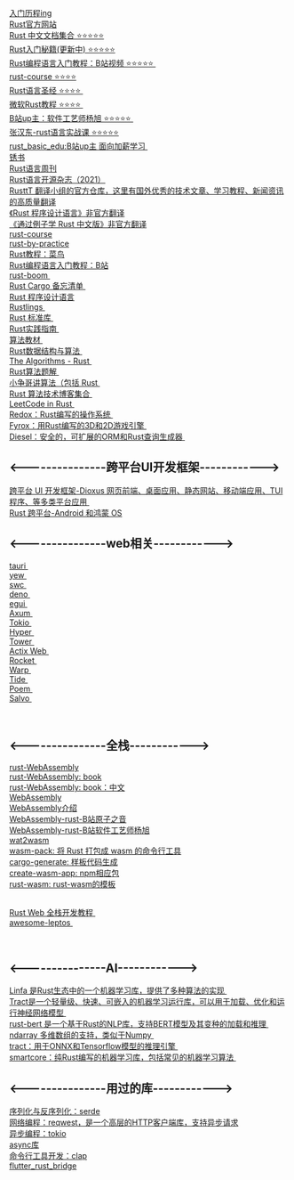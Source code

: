    [ 入门历程ing ]( https://github.com/shaoting0730/rust-learn/tree/main/%E7%9F%A5%E8%AF%86%E6%88%AA%E5%9B%BE )    <br/>
   [ Rust官方网站 ]( https://www.rust-lang.org/zh-CN )    <br/>
   [ Rust 中文文档集合 ⭐️⭐️⭐️⭐️⭐ ]( https://rustwiki.org/docs/ )    <br/>
   [ Rust入门秘籍(更新中) ⭐️⭐️⭐️⭐️⭐ ]( https://rust-book.junmajinlong.com/about.html )    <br/>
   [ Rust编程语言入门教程：B站视频 ⭐️⭐️⭐️⭐️⭐️ ]( https://www.bilibili.com/video/BV1hp4y1k7SV/?buvid=9566fcf3191560d93e0235596450ee40&from_spmid=main.later-watch.0.0&is_story_h5=false&mid=5joWHgRTwdYBlRFeg6aHtg%3D%3D&p=1&plat_id=312&share_from=ugc&share_medium=iphone&share_plat=ios&share_session_id=A8762E2D-BDAC-45B9-9C81-9F6194D307F3&share_source=WEIXIN&share_tag=s_i&spmid=playlist.playlist-video-detail.0.0&timestamp=1706616758&unique_k=lMTuIRj&up_id=361469957&vd_source=bc5bee468c2cbda6193e66c4288c8c7b )    <br/>
   [ rust-course ⭐️⭐️⭐️⭐️ ]( https://github.com/sunface/rust-course )    <br/>
   [ Rust语言圣经 ⭐️⭐️⭐️⭐️ ]( https://course.rs/too-many-lists/intro.html )    <br/>
   [ 微软Rust教程 ⭐️⭐️⭐️⭐️ ]( https://learn.microsoft.com/zh-cn/training/paths/rust-first-steps/ )    <br/>
   [ B站up主：软件工艺师杨旭 ⭐️⭐️⭐️⭐️⭐️ ]( https://space.bilibili.com/361469957 )    <br/>
   [ 张汉东-rust语言实战课 ⭐️⭐️⭐️⭐️⭐ ]( https://www.youtube.com/watch?v=vDWggNSIwzA&list=PLbhBvxP8oc-bA8YB3rPwnIAVGZpP57jBv&index=2 )    <br/>
   [ rust_basic_edu:B站up主 面向加薪学习 ]( https://github.com/i-coder-robot/rust_basic_edu )    <br/>
   [ 锈书 ]( https://github.com/rustlang-cn/rusty-book )    <br/>
   [ Rust语言周刊 ]( https://github.com/rustlang-cn/rust-weekly )    <br/>
   [ Rust语言开源杂志（2021） ]( https://rustmagazine.github.io/rust_magazine_2021/index.html )    <br/>
   [ RusttT 翻译小组的官方仓库，这里有国外优秀的技术文章、学习教程、新闻资讯的高质量翻译 ]( https://github.com/rustlang-cn/Rustt )    <br/>
   [《Rust 程序设计语言》非官方翻译 ]( https://kaisery.github.io/trpl-zh-cn/title-page.html )    <br/>
   [《通过例子学 Rust 中文版》非官方翻译  ]( https://rustwiki.org/zh-CN/rust-by-example/ )    <br/>
   [ rust-course ]( https://github.com/sunface/rust-course )    <br/>
   [ rust-by-practice ]( https://github.com/sunface/rust-by-practice )   <br/>
   [ Rust教程：菜鸟 ]( https://github.com/sunface/rust-by-practice )    <br/>
   [ Rust编程语言入门教程：B站]( https://www.bilibili.com/video/BV1hp4y1k7SV?p=3&vd_source=bc5bee468c2cbda6193e66c4288c8c7b )  <br/>
   [ rust-boom ]( https://github.com/rust-boom/rust-boom )    <br/>
   [ Rust Cargo 备忘清单 ]( https://mp.weixin.qq.com/s/u6_OU2QrOD2BccIy5-3-sQ )    <br/>
   [ Rust 程序设计语言]( https://kaisery.github.io/trpl-zh-cn/title-page.html)    <br/>
   [ Rustlings ]( https://github.com/rust-lang/rustlings )    <br/>
   [ Rust 标准库 ]( https://github.com/Warrenren/inside-rust-std-library )    <br/>
   [ Rust实践指南 ]( https://opendocs.containerpi.com/rust-guide/zh )    <br/>
   [ 算法教材 ]( https://github.com/lunnersword/algorithm/tree/master )    <br/>
   [ Rust数据结构与算法 ]( https://github.com/QMHTMY/RustBook/tree/main/books)    <br/>
   [ The Algorithms - Rust ]( https://github.com/TheAlgorithms/Rust )    <br/>
   [ Rust算法题解 ]( https://github.com/rustlang-cn/rust-algos )    <br/>
   [ 小争哥讲算法（包括 Rust ]( https://github.com/wangzheng0822/algo  )    <br/>
   [ Rust 算法技术博客集合 ]( https://learnku.com/blog/godme/archive/2022-7 )    <br/>
   [ LeetCode in Rust ]( https://github.com/aylei/leetcode-rust)    <br/>
   [ Redox：Rust编写的操作系统 ]( https://github.com/redox-os/redox )    <br/>
   [ Fyrox：用Rust编写的3D和2D游戏引擎 ]( https://github.com/FyroxEngine/Fyrox )    <br/>
   [ Diesel：安全的，可扩展的ORM和Rust查询生成器 ]( https://github.com/diesel-rs/diesel )    <br/>
   
   ## <---------------跨平台UI开发框架------------><br/>
   [ 跨平台 UI 开发框架-Dioxus 网页前端、桌面应用、静态网站、移动端应用、TUI程序、等多类平台应用 ]( https://github.com/DioxusLabs/dioxus/blob/main/translations/zh-cn/README.md )    <br/>
   [ Rust 跨平台-Android 和鸿蒙 OS ]( https://mp.weixin.qq.com/s/BOtAS5TjeGSTW5eZbVhbnw )   <br/>


   ## <---------------web相关------------><br/>
   [ tauri ]( https://github.com/tauri-apps/tauri )     <br/>
   [ yew ](   https://github.com/yewstack/yew )     <br/>
   [ swc ](   https://github.com/swc-project/swc )     <br/>
   [ deno ](  https://github.com/denoland/deno )     <br/>
   [ egui ]( https://github.com/emilk/egui )     <br/>
   [ Axum ]( https://github.com/tokio-rs/axum )     <br/>
   [ Tokio ]( https://tokio.rs/ )     <br/>
   [ Hyper ]( https://hyper.rs/ )     <br/>
   [ Tower ](https://docs.rs/tower/0.4.13/tower/ )     <br/>
   [ Actix Web ]( https://actix.rs/ )     <br/>
   [ Rocket ]( https://rocket.rs/ )     <br/>
   [ Warp ]( https://github.com/seanmonstar/warp )     <br/>
   [ Tide ]( https://github.com/http-rs/tide )     <br/>
   [ Poem ]( https://github.com/poem-web/poem )     <br/>
   [ Salvo ]( https://github.com/salvo-rs/salvo )     <br/>


   <br/>

   ## <---------------全栈------------><br/>
   [rust-Web­Assembly](https://www.rust-lang.org/zh-CN/what/wasm)   <br/> 
   [rust-Web­Assembly: book]( https://rustwasm.github.io/docs/book/introduction.html )   <br/> 
   [rust-Web­Assembly: book：中文]( https://rustwasm.wasmdev.cn/docs/book/ )   <br/> 
   [ WebAssembly ](   https://developer.mozilla.org/zh-CN/docs/WebAssembly )    <br/>
   [ WebAssembly介绍 ](   https://zhuanlan.zhihu.com/p/653338467?utm_id=0 )    <br/>
   [ WebAssembly-rust-B站原子之音 ](   https://www.bilibili.com/video/BV19a41127Dq/?spm_id_from=333.337.search-card.all.click&vd_source=bc5bee468c2cbda6193e66c4288c8c7b )    <br/>
   [ WebAssembly-rust-B站软件工艺师杨旭 ](   https://www.bilibili.com/video/BV1RP4y1G7KF/?spm_id_from=333.337.search-card.all.click&vd_source=bc5bee468c2cbda6193e66c4288c8c7b )    <br/>
   [ wat2wasm  ](   https://webassembly.github.io/wabt/demo/wat2wasm/ )    <br/>
   [wasm-pack: 将 Rust 打包成 wasm 的命令行工具](https://rustwasm.github.io/wasm-pack/installer/)  <br/>
   [cargo-generate: 样板代码生成](https://github.com/cargo-generate/cargo-generate)  <br/>
   [create-wasm-app: npm相应包](https://github.com/rustwasm/create-wasm-app)  <br/>
   [rust-wasm: rust-wasm的模板](https://github.com/rustwasm/wasm-pack-template)   <br/>  <br/>

    
   [ Rust Web 全栈开发教程 ]( https://www.bilibili.com/video/BV1RP4y1G7KF/?spm_id_from=333.999.0.0&vd_source=bc5bee468c2cbda6193e66c4288c8c7b )     <br/>
   [ awesome-leptos ]( https://github.com/leptos-rs/awesome-leptos )     <br/>


  <br/>

   ## <---------------AI------------><br/>
   [ Linfa 是Rust生态中的一个机器学习库，提供了多种算法的实现  ]( https://crates.io/crates/linfa )     <br/>
   [ Tract是一个轻量级、快速、可嵌入的机器学习运行库，可以用于加载、优化和运行神经网络模型 ]( https://github.com/sonos/tract )     <br/>
   [ rust-bert 是一个基于Rust的NLP库，支持BERT模型及其变种的加载和推理 ]( https://crates.io/crates/rust-bert )     <br/>
   [ ndarray 多维数组的支持，类似于Numpy ]( https://crates.io/crates/ndarray )     <br/>
   [ tract：用于ONNX和Tensorflow模型的推理引擎 ]( https://github.com/sonos/tract )     <br/>
   [ smartcore：纯Rust编写的机器学习库，包括常见的机器学习算法 ]( https://crates.io/crates/smartcore )     <br/>


   ## <---------------用过的库------------><br/>
   [序列化与反序列化：serde](https://crates.io/crates/serde)   <br/> 
   [网络编程：reqwest，是一个高层的HTTP客户端库，支持异步请求](https://crates.io/crates/reqwest)   <br/> 
   [异步编程：tokio](https://crates.io/crates/tokio)   <br/> 
   [async库](   https://github.com/async-rs/async-std)   <br/> 
   [命令行工具开发：clap](https://crates.io/crates/clap)   <br/> 
   [flutter_rust_bridge](https://github.com/fzyzcjy/flutter_rust_bridge)   <br/> 


    

